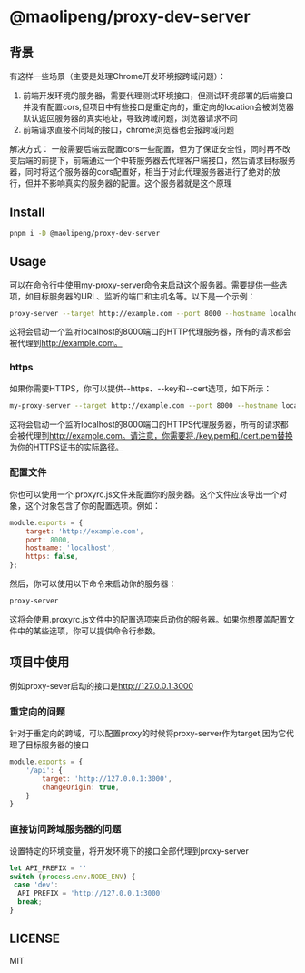 # @maolipeng/proxy-dev-server

## 背景

有这样一些场景（主要是处理Chrome开发环境报跨域问题）：

1. 前端开发环境的服务器，需要代理测试环境接口，但测试环境部署的后端接口并没有配置cors,但项目中有些接口是重定向的，重定向的location会被浏览器默认返回服务器的真实地址，导致跨域问题，浏览器请求不同
2. 前端请求直接不同域的接口，chrome浏览器也会报跨域问题
   
解决方式：
一般需要后端去配置cors一些配置，但为了保证安全性，同时再不改变后端的前提下，前端通过一个中转服务器去代理客户端接口，然后请求目标服务器，同时将这个服务器的cors配置好，相当于对此代理服务器进行了绝对的放行，但并不影响真实的服务器的配置。这个服务器就是这个原理

## Install

```bash
pnpm i -D @maolipeng/proxy-dev-server
```

## Usage

可以在命令行中使用my-proxy-server命令来启动这个服务器。需要提供一些选项，如目标服务器的URL、监听的端口和主机名等。以下是一个示例：

```bash
proxy-server --target http://example.com --port 8000 --hostname localhost

```

这将会启动一个监听localhost的8000端口的HTTP代理服务器，所有的请求都会被代理到<http://example.com。>

### https

如果你需要HTTPS，你可以提供--https、--key和--cert选项，如下所示：

```bash
my-proxy-server --target http://example.com --port 8000 --hostname localhost --https ./key.pem --cert ./cert.pem

```

这将会启动一个监听localhost的8000端口的HTTPS代理服务器，所有的请求都会被代理到<http://example.com。请注意，你需要将./key.pem和./cert.pem替换为你的HTTPS证书的实际路径。>

### 配置文件

你也可以使用一个.proxyrc.js文件来配置你的服务器。这个文件应该导出一个对象，这个对象包含了你的配置选项。例如：

```js
module.exports = {
    target: 'http://example.com',
    port: 8000,
    hostname: 'localhost',
    https: false,
};

```

然后，你可以使用以下命令来启动你的服务器：

```bash
proxy-server
```

这将会使用.proxyrc.js文件中的配置选项来启动你的服务器。如果你想覆盖配置文件中的某些选项，你可以提供命令行参数。

## 项目中使用

例如proxy-sever启动的接口是<http://127.0.0.1:3000>

### 重定向的问题

针对于重定向的跨域，可以配置proxy的时候将proxy-server作为target,因为它代理了目标服务器的接口

```js
module.exports = {
    '/api': {
        target: 'http://127.0.0.1:3000',
        changeOrigin: true,
    }
}
```

### 直接访问跨域服务器的问题

设置特定的环境变量，将开发环境下的接口全部代理到proxy-server

```js
let API_PREFIX = ''
switch (process.env.NODE_ENV) {
 case 'dev':
  API_PREFIX = 'http://127.0.0.1:3000'
  break;
}
```

## LICENSE

MIT
